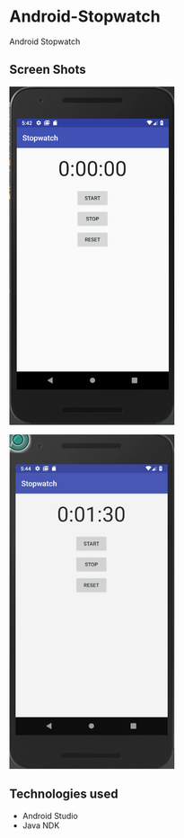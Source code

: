 # Android-Stopwatch
Android Stopwatch

## Screen Shots

![Screen shot](Screen1.png)


![Screen shot](Screen2.png)



## Technologies used
- Android Studio
- Java NDK